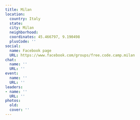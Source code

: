 ```yaml
---
title: Milan
location:
  country: Italy
  state: 
  city: Milan
  neighborhood: 
  coordinates: 45.466797, 9.190498
  plusCode: ''
social:
  name: Facebook page
  URL: https://www.facebook.com/groups/free.code.camp.milan
chat:
  name: ''
  URL: ''
event:
  name: ''
  URL: ''
leaders:
- name: ''
  URL: ''
photos:
  old: 
  cover: ''
---
```


